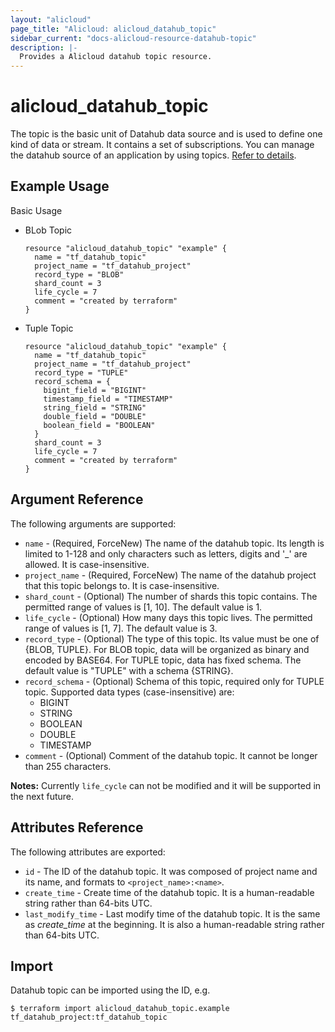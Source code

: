 ```yaml
---
layout: "alicloud"
page_title: "Alicloud: alicloud_datahub_topic"
sidebar_current: "docs-alicloud-resource-datahub-topic"
description: |-
  Provides a Alicloud datahub topic resource.
---
```


# alicloud\_datahub\_topic

The topic is the basic unit of Datahub data source and is used to define one kind of data or stream. It contains a set of subscriptions. You can manage the datahub source of an application by using topics. [Refer to details](https://help.aliyun.com/document_detail/47440.html).

## Example Usage

Basic Usage

- BLob Topic

  ```
  resource "alicloud_datahub_topic" "example" {
    name = "tf_datahub_topic"
    project_name = "tf_datahub_project"
    record_type = "BLOB"
    shard_count = 3
    life_cycle = 7
    comment = "created by terraform"
  }
  ```
- Tuple Topic

  ```
  resource "alicloud_datahub_topic" "example" {
    name = "tf_datahub_topic"
    project_name = "tf_datahub_project"
    record_type = "TUPLE"
    record_schema = {
      bigint_field = "BIGINT"
      timestamp_field = "TIMESTAMP"
      string_field = "STRING"
      double_field = "DOUBLE"
      boolean_field = "BOOLEAN"
    }
    shard_count = 3
    life_cycle = 7
    comment = "created by terraform"
  }
  ```

## Argument Reference

The following arguments are supported:

* `name` - (Required, ForceNew) The name of the datahub topic. Its length is limited to 1-128 and only characters such as letters, digits and '_' are allowed. It is case-insensitive.
* `project_name` - (Required, ForceNew) The name of the datahub project that this topic belongs to. It is case-insensitive.
* `shard_count` - (Optional) The number of shards this topic contains. The permitted range of values is [1, 10]. The default value is 1.
* `life_cycle` - (Optional) How many days this topic lives. The permitted range of values is [1, 7]. The default value is 3.
* `record_type` - (Optional) The type of this topic. Its value must be one of {BLOB, TUPLE}. For BLOB topic, data will be organized as binary and encoded by BASE64. For TUPLE topic, data has fixed schema. The default value is "TUPLE" with a schema {STRING}.
* `record_schema` - (Optional) Schema of this topic, required only for TUPLE topic. Supported data types (case-insensitive) are:
  - BIGINT
  - STRING
  - BOOLEAN
  - DOUBLE
  - TIMESTAMP
* `comment` - (Optional) Comment of the datahub topic. It cannot be longer than 255 characters.

**Notes:** Currently `life_cycle` can not be modified and it will be supported in the next future.

## Attributes Reference

The following attributes are exported:

* `id` - The ID of the datahub topic. It was composed of project name and its name, and formats to `<project_name>:<name>`.
* `create_time` - Create time of the datahub topic. It is a human-readable string rather than 64-bits UTC.
* `last_modify_time` - Last modify time of the datahub topic. It is the same as *create_time* at the beginning. It is also a human-readable string rather than 64-bits UTC.

## Import

Datahub topic can be imported using the ID, e.g.

```
$ terraform import alicloud_datahub_topic.example tf_datahub_project:tf_datahub_topic
```
